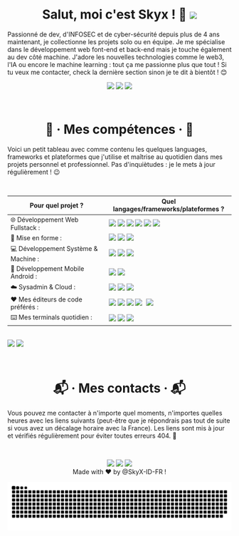 <!-- ![banner_profile](https://zupimages.net/up/23/01/o7et.png) -->
<h1 align="center">Salut, moi c'est Skyx ! 👋 <img src="https://img.shields.io/github/followers/SkyX-ID-FR.svg?style=social&label=Follow&maxAge=2592000"/></h1>
<p>Passionné de dev, d'INFOSEC et de cyber-sécurité depuis plus de 4 ans maintenant, je collectionne les projets solo ou en équipe. Je me spécialise dans le développement web font-end et back-end mais je touche également au dev côté machine. J'adore les nouvelles technologies comme le web3, l'IA ou encore le machine learning : tout ça me passionne plus que tout ! Si tu veux me contacter, check la dernière section sinon je te dit à bientôt ! 😊<br/>
</p>

<p align="center">
  <kbd><img src="https://img.shields.io/badge/Linux-FCC624?style=for-the-badge&logo=linux&logoColor=black"/></kbd>
  <kbd><img src="https://img.shields.io/badge/Android-3DDC84?style=for-the-badge&logo=android&logoColor=white"/></kbd>
  <kbd><img src="https://img.shields.io/badge/Windows-0078D6?style=for-the-badge&logo=windows&logoColor=white"/></kbd>
</p><br/>

<h1 align="center">💼 · Mes compétences · 💼</h1>
<p>Voici un petit tableau avec comme contenu les quelques languages, frameworks et plateformes que j'utilise et maîtrise au quotidien dans mes projets personnel et professionnel. Pas d'inquiètudes : je le mets à jour régulièrement ! 😉</p><br/>

| Pour quel projet ? | Quel langages/frameworks/plateformes ? |
| --- | --- |
| 🌐 Développement Web Fullstack : | <kbd><img src="https://img.shields.io/badge/HTML5-E34F26?style=for-the-badge&logo=html5&logoColor=white"/></kbd> <kbd><img src="https://img.shields.io/badge/JavaScript-323330?style=for-the-badge&logo=javascript&logoColor=F7DF1E"/></kbd> <kbd><img src="https://img.shields.io/badge/TypeScript-007ACC?style=for-the-badge&logo=typescript&logoColor=white"/></kbd> <kbd><img src="https://img.shields.io/badge/React-20232A?style=for-the-badge&logo=react&logoColor=61DAFB"/></kbd> <kbd><img src="https://img.shields.io/badge/jQuery-0769AD?style=for-the-badge&logo=jquery&logoColor=white"/></kbd> <kbd><img src="https://img.shields.io/badge/Angular-DD0031?style=for-the-badge&logo=angular&logoColor=white"/></kbd> |
| 🎨 Mise en forme : | <kbd><img src="https://img.shields.io/badge/CSS3-1572B6?style=for-the-badge&logo=css3&logoColor=white"/></kbd> <kbd><img src="https://img.shields.io/badge/Tailwind_CSS-38B2AC?style=for-the-badge&logo=tailwind-css&logoColor=white"/></kbd> <kbd><img src="https://img.shields.io/badge/Material--UI-0081CB?style=for-the-badge&logo=material-ui&logoColor=white"/></kbd> |
| 💻 Développement Système & Machine : | <kbd><img src="https://img.shields.io/badge/Python-3776AB?style=for-the-badge&logo=python&logoColor=white"/></kbd> <kbd><img src="https://img.shields.io/badge/C-00599C?style=for-the-badge&logo=c&logoColor=white"/></kbd> <kbd><img src="https://img.shields.io/badge/C%2B%2B-00599C?style=for-the-badge&logo=c%2B%2B&logoColor=white"/></kbd> |
| 📱 Développement Mobile Android : | <kbd><img src="https://img.shields.io/badge/Flutter-02569B?style=for-the-badge&logo=flutter&logoColor=white"/></kbd> <kbd><img src="https://img.shields.io/badge/Android_Studio-3DDC84?style=for-the-badge&logo=android-studio&logoColor=white"/></kbd> |
| ☁️ Sysadmin & Cloud : | <kbd><img src="https://img.shields.io/badge/Google_Cloud-4285F4?style=for-the-badge&logo=google-cloud&logoColor=white"/></kbd> <kbd><img src="https://img.shields.io/badge/Vercel-000000?style=for-the-badge&logo=vercel&logoColor=white"/></kbd> <kbd><img src="https://img.shields.io/badge/Firebase-039BE5?style=for-the-badge&logo=Firebase&logoColor=orange)"/></kbd> |
| ❤ Mes éditeurs de code préférés : | <kbd><img src="https://img.shields.io/badge/Visual_Studio_Code-0078D4?style=for-the-badge&logo=visual%20studio%20code&logoColor=white"/></kbd> <kbd><img src="https://img.shields.io/badge/Visual_Studio-5C2D91?style=for-the-badge&logo=visual%20studio&logoColor=white"/></kbd> <kbd><img src="https://img.shields.io/badge/Arduino_IDE-00979D?style=for-the-badge&logo=arduino&logoColor=white"/></kbd> <kbd><img src="https://img.shields.io/badge/sublime_text-%23575757.svg?&style=for-the-badge&logo=sublime-text&logoColor=important"/> <kbd><img src="https://img.shields.io/badge/VIM-%2311AB00.svg?&style=for-the-badge&logo=vim&logoColor=white"/></kbd> |
| ⌨️ Mes terminals quotidien : | <kbd><img src="https://img.shields.io/badge/GIT-E44C30?style=for-the-badge&logo=git&logoColor=white"/></kbd> <kbd><img src="https://img.shields.io/badge/GNU%20Bash-4EAA25?style=for-the-badge&logo=GNU%20Bash&logoColor=white"/></kbd> <kbd><img src="https://img.shields.io/badge/windows%20terminal-4D4D4D?style=for-the-badge&logo=windows%20terminal&logoColor=white"/></kbd> | 
  
<br/>
<img src="https://github-profile-summary-cards.vercel.app/api/cards/profile-details?username=SkyX-ID-FR"/>
<img src="https://github-readme-streak-stats.herokuapp.com/?user=SkyX-ID-FR"/>

<br/><h1 align="center">📬 · Mes contacts · 📬</h1>
<p>Vous pouvez me contacter à n'importe quel moments, n'importes quelles heures avec les liens suivants (peut-être que je répondrais pas tout de suite si vous avez un décalage horaire avec la France). Les liens sont mis à jour et vérifiés régulièrement pour éviter toutes erreurs 404. 🤗</p><br/>

<p align="center">
  <kbd><a href="mailto: skyx-fr@pm.me" target="_blank"><img src="https://img.shields.io/badge/ProtonMail-8B89CC?style=for-the-badge&logo=protonmail&logoColor=white"/></a></kbd>
  <kbd><a href="discordapp.com/users/790912739434168360" target="_blank"><img src="https://img.shields.io/badge/Discord-7289DA?style=for-the-badge&logo=discord&logoColor=white"/></a></kbd>
  <kbd><a href="github.com/SkyX-ID-FR" target="_blank"><img src="https://img.shields.io/badge/GitHub-100000?style=for-the-badge&logo=github&logoColor=white"/></a></kbd>
  <br/>Made with ❤ by @SkyX-ID-FR !
</p>

<img src="https://github.com/Platane/snk/raw/output/github-contribution-grid-snake.svg"/>
<!-- ![Github_stats_1](https://github-readme-stats.vercel.app/api?username=SkyX-ID-FR&bg_color=30,e96443,904e95&title_color=fff&text_color=fff) -->
